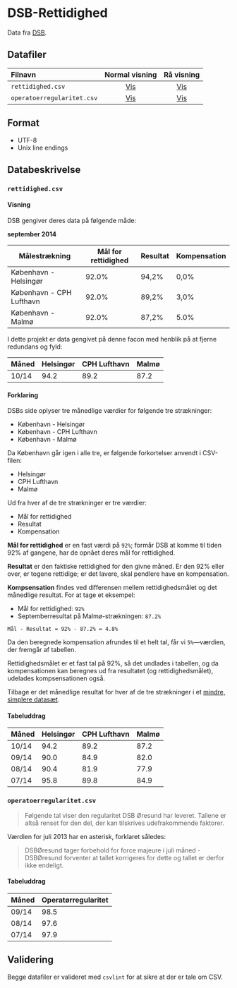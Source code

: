 DSB-Rettidighed
===============
Data fra [DSB][source].

Datafiler
----------
 Filnavn                    | Normal visning   | Rå visning
:---------------------------|:----------------:|:-------------:
 `rettidighed.csv`          | [Vis][rt]        | [Vis][rt-raw]
 `operatoerregularitet.csv` | [Vis][or]        | [Vis][or-raw]

Format
------
* UTF-8
* Unix line endings

Databeskrivelse
---------------
### `rettidighed.csv` ###

#### Visning ####
DSB gengiver deres data på følgende måde:

**september 2014**

Målestrækning | Mål for rettidighed | Resultat | Kompensation
--------------|---------------------|----------|-------------
København - Helsingør    | 92.0% | 94,2% | 0,0%
København - CPH Lufthavn | 92.0% | 89,2% | 3,0%
København - Malmø        | 92.0% | 87,2% | 5.0%

I dette projekt er data gengivet på denne facon med henblik på at fjerne redundans og fyld:

Måned | Helsingør | CPH Lufthavn | Malmø
------|-----------|--------------|------
10/14 | 94.2      | 89.2         | 87.2

#### Forklaring ####

DSBs side oplyser tre månedlige værdier for følgende tre strækninger:

* København - Helsingør
* København - CPH Lufthavn
* København - Malmø

Da København går igen i alle tre, er følgende forkortelser anvendt i CSV-filen:

* Helsingør
* CPH Lufthavn
* Malmø

Ud fra hver af de tre strækninger er tre værdier:

* Mål for rettidighed
* Resultat
* Kompensation

**Mål for rettidighed** er en fast værdi på `92%`; formår DSB at komme til tiden 92% af gangene, har de opnået deres mål for rettidighed.

**Resultat** er den faktiske rettidighed for den givne måned. Er den 92% eller over, er togene rettidige; er det lavere, skal pendlere have en kompensation.

**Kompsensation** findes ved differensen mellem rettidighedsmålet og det månedlige resultat. For at tage et eksempel:

* Mål for rettidighed: `92%`
* Septemberresultat på Malmø-strækningen: `87.2%`

`Mål - Resultat = 92% - 87.2% = 4.8%`

Da den beregnede kompensation afrundes til et helt tal, får vi `5%`—værdien, der fremgår af tabellen.

Rettidighedsmålet er et fast tal på 92%, så det undlades i tabellen, og da kompensationen kan beregnes ud fra resultatet (og rettidighedsmålet), udelades kompsensationen også.

Tilbage er det månedlige resultat for hver af de tre strækninger i et [mindre, simplere datasæt][rt].

#### Tabeluddrag ####
Måned | Helsingør | CPH Lufthavn | Malmø
------|-----------|--------------|------
10/14 | 94.2      | 89.2         | 87.2
09/14 | 90.0      | 84.9         | 82.0
08/14 | 90.4      | 81.9         | 77.9
07/14 | 95.8      | 89.8         | 84.9

### `operatoerregularitet.csv` ###
>Følgende tal viser den regularitet DSB Øresund har leveret. Tallene er altså renset for den del, der kan tilskrives udefrakommende faktorer.

Værdien for juli 2013 har en asterisk, forklaret således:

>DSBØresund tager forbehold for force majeure i juli måned - DSBØresund forventer at tallet korrigeres for dette og tallet er derfor ikke endeligt.

#### Tabeluddrag ####
Måned | Operatørregularitet
------|--------------------
09/14 | 98.5
08/14 | 97.6
07/14 | 97.9

Validering
----------
Begge datafiler er valideret med `csvlint` for at sikre at der er tale om CSV.


[source]: http://dsboresund.dk/rettidighed.asp
[or]: https://github.com/ndarville/data/blob/master/_da/dsb-rettidighed/operatoerregularitet.csv
[or-raw]: https://raw.githubusercontent.com/ndarville/data/master/_da/dsb-rettidighed/operatoerregularitet.csv
[rt]: https://github.com/ndarville/data/blob/master/_da/dsb-rettidighed/rettidighed.csv
[rt-raw]: https://raw.githubusercontent.com/ndarville/data/master/_da/dsb-rettidighed/rettidighed.csv
